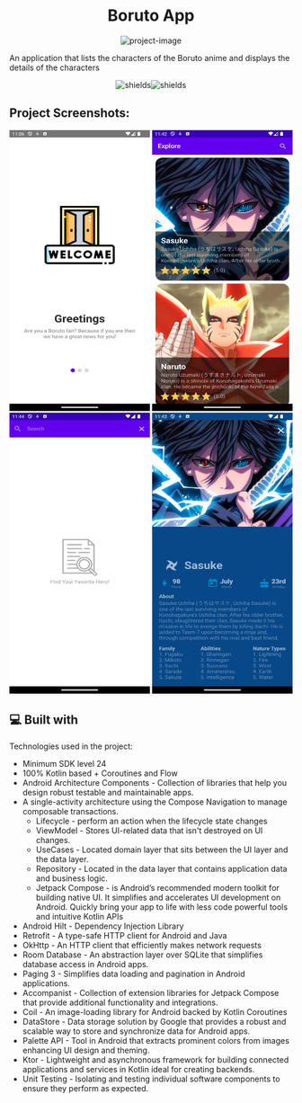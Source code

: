 <h1 align="center" id="title">Boruto App</h1>

<p align="center"><img src="https://socialify.git.ci/demirCann/BorutoApp/image?language=1&amp;name=1&amp;owner=1&amp;theme=Light" alt="project-image"></p>

<p id="description">An application that lists the characters of the Boruto anime and displays the details of the characters</p>

<p align="center"><img src="https://img.shields.io/badge/API%20-%2024%2B-blue" alt="shields"><img src="https://img.shields.io/badge/Github%20-%20demirCann-green" alt="shields"></p>

<h2>Project Screenshots:</h2>

<img src="https://github.com/demirCann/BorutoApp/blob/master/images/boruto_app_onbaording.png" alt="project-screenshot" width="250" height="500/"> <img src="https://github.com/demirCann/BorutoApp/blob/master/images/boruto_app_home_screen.png" alt="project-screenshot" width="250" height="500/"> <img src="https://github.com/demirCann/BorutoApp/blob/master/images/boruto_app_search_screen.png" alt="project-screenshot" width="250" height="500/"> <img src="https://github.com/demirCann/BorutoApp/blob/master/images/boruto_app_character_screen.png" alt="project-screenshot" width="250" height="500/">


  
<h2>💻 Built with</h2>

Technologies used in the project:

*   Minimum SDK level 24
*   100% Kotlin based + Coroutines and Flow
*   Android Architecture Components - Collection of libraries that help you design robust testable and maintainable apps.
*   A single-activity architecture using the Compose Navigation to manage composable transactions.
     *   Lifecycle - perform an action when the lifecycle state changes
     *   ViewModel - Stores UI-related data that isn't destroyed on UI changes.
     *   UseCases - Located domain layer that sits between the UI layer and the data layer.
     *   Repository - Located in the data layer that contains application data and business logic.
     *   Jetpack Compose - is Android’s recommended modern toolkit for building native UI. It simplifies and accelerates 
        UI development on Android. Quickly bring your app to life with less code powerful tools and intuitive Kotlin APIs
*   Android Hilt - Dependency Injection Library
*   Retrofit - A type-safe HTTP client for Android and Java
*   OkHttp - An HTTP client that efficiently makes network requests
*   Room Database - An abstraction layer over SQLite that simplifies database access in Android apps.
*   Paging 3 - Simplifies data loading and pagination in Android applications.
*   Accompanist - Collection of extension libraries for Jetpack Compose that provide additional functionality and integrations.
*   Coil - An image-loading library for Android backed by Kotlin Coroutines
*   DataStore - Data storage solution by Google that provides a robust and scalable way to store and synchronize data for Android apps.
*   Palette API - Tool in Android that extracts prominent colors from images enhancing UI design and theming.
*   Ktor - Lightweight and asynchronous framework for building connected applications and services in Kotlin ideal for creating backends.
*   Unit Testing - Isolating and testing individual software components to ensure they perform as expected.
